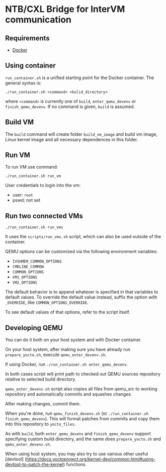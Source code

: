 # NTB/CXL Bridge for InterVM communication

## Requirements
- [Docker](https://docs.docker.com/engine/install/)

## Using container

`run_container.sh` is a unified starting point for the Docker container. The general syntax is:
```
./run_container.sh <command> <bulid_directory>
```
where `<command>` is currently one of `build`, `enter_qemu_devenv` or `finish_qemu_devenv`.
If no command is given, `build` is assumed.

## Build VM

The `build` command will create folder ```build_vm_image``` and build vm image, Linux kernel image and all necessary dependences in this folder.

## Run VM

To run VM use command:
```
./run_container.sh run_vm
```

User credentials to login into the vm:
- user: ```root```
- pswd: not set

## Run two connected VMs
```
./run_container.sh run_vms
```
It uses the `scripts/run_vms.sh` script,
which can also be used outside of the container.

QEMU options can be customized via the following environment variables:
- `IVSHMEM_COMMON_OPTIONS`
- `CMDLINE_COMMON`
- `COMMON_OPTIONS`
- `VM1_OPTIONS`
- `VM2_OPTIONS`

The default behavior is to append whatever is specified in that variables
to default values.
To override the default value instead, suffix the option with `_OVERRIDE`,
like `COMMON_OPTIONS_OVERRIDE`.

To see default values of that options, refer to the script itself.

## Developing QEMU

You can do it both on your host system and with Docker container.

On your host system, after making sure you have already run `prepare_yocto.sh`,
execute `qemu_enter_devenv.sh`.

If using Docker, run `./run_container.sh enter_qemu_devenv`.

In both cases script will print path to checked out QEMU sources repository
relative to selected build directory.

`qemu_enter_devenv.sh` script also copies all files from qemu_src to working repository
and automatically commits and squashes changes.

After making changes, commit them.

When you're done, run `qemu_finish_devenv.sh` (or `./run_container.sh finish_qemu_devenv`).
This will format patches from commits and copy them into this repository to `yocto_files`.

As with `build`, both `enter_qemu_devenv` and `finish_qemu_devenv` support
specifying custom build directory,
and the same does `prepare_yocto.sh` and `qemu_enter_devenv.sh`.

When using host system, you may also try to use various other useful [devtool]
(https://docs.yoctoproject.org/kernel-dev/common.html#using-devtool-to-patch-the-kernel)
functions.
